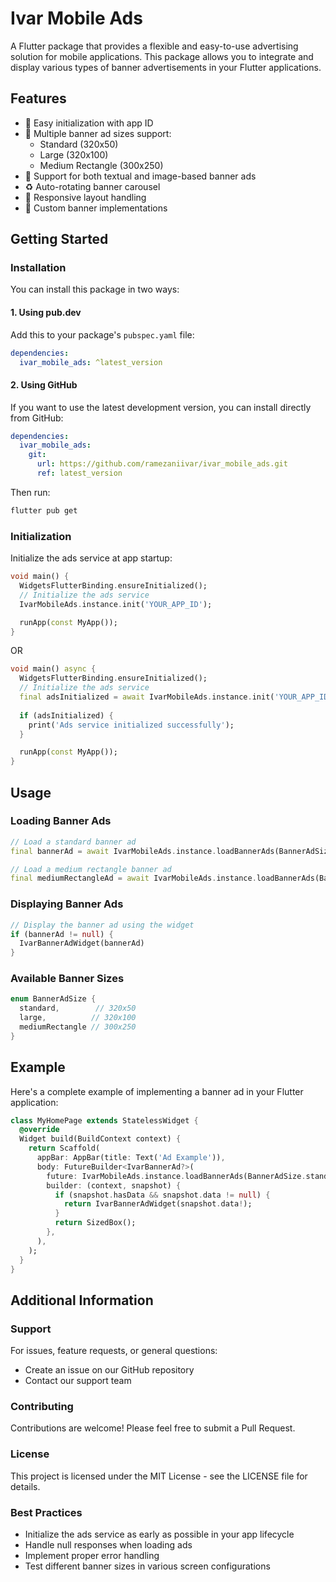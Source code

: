 <!--
This README describes the package. If you publish this package to pub.dev,
this README's contents appear on the landing page for your package.

For information about how to write a good package README, see the guide for
[writing package pages](https://dart.dev/tools/pub/writing-package-pages).

For general information about developing packages, see the Dart guide for
[creating packages](https://dart.dev/guides/libraries/create-packages)
and the Flutter guide for
[developing packages and plugins](https://flutter.dev/to/develop-packages).
-->
# Ivar Mobile Ads

A Flutter package that provides a flexible and easy-to-use advertising solution for mobile applications. This package allows you to integrate and display various types of banner advertisements in your Flutter applications.

## Features

- 🚀 Easy initialization with app ID
- 📱 Multiple banner ad sizes support:
  - Standard (320x50)
  - Large (320x100)
  - Medium Rectangle (300x250)
- 🎯 Support for both textual and image-based banner ads
- ♻️ Auto-rotating banner carousel
- 📐 Responsive layout handling
- 🎨 Custom banner implementations

## Getting Started

### Installation

You can install this package in two ways:

#### 1. Using pub.dev

Add this to your package's `pubspec.yaml` file:

```yaml
dependencies:
  ivar_mobile_ads: ^latest_version
```

#### 2. Using GitHub

If you want to use the latest development version, you can install directly from GitHub:

```yaml
dependencies:
  ivar_mobile_ads:
    git:
      url: https://github.com/ramezaniivar/ivar_mobile_ads.git
      ref: latest_version
```

Then run:
```bash
flutter pub get
```

### Initialization

Initialize the ads service at app startup:

```dart
void main() {
  WidgetsFlutterBinding.ensureInitialized();
  // Initialize the ads service
  IvarMobileAds.instance.init('YOUR_APP_ID');

  runApp(const MyApp());
}
```
OR
```dart
void main() async {
  WidgetsFlutterBinding.ensureInitialized();
  // Initialize the ads service
  final adsInitialized = await IvarMobileAds.instance.init('YOUR_APP_ID');
  
  if (adsInitialized) {
    print('Ads service initialized successfully');
  }

  runApp(const MyApp());
}
```

## Usage

### Loading Banner Ads

```dart
// Load a standard banner ad
final bannerAd = await IvarMobileAds.instance.loadBannerAds(BannerAdSize.standard);

// Load a medium rectangle banner ad
final mediumRectangleAd = await IvarMobileAds.instance.loadBannerAds(BannerAdSize.mediumRectangle);
```

### Displaying Banner Ads

```dart
// Display the banner ad using the widget
if (bannerAd != null) {
  IvarBannerAdWidget(bannerAd)
}
```

### Available Banner Sizes

```dart
enum BannerAdSize {
  standard,        // 320x50
  large,          // 320x100
  mediumRectangle // 300x250
}
```

## Example

Here's a complete example of implementing a banner ad in your Flutter application:

```dart
class MyHomePage extends StatelessWidget {
  @override
  Widget build(BuildContext context) {
    return Scaffold(
      appBar: AppBar(title: Text('Ad Example')),
      body: FutureBuilder<IvarBannerAd?>(
        future: IvarMobileAds.instance.loadBannerAds(BannerAdSize.standard),
        builder: (context, snapshot) {
          if (snapshot.hasData && snapshot.data != null) {
            return IvarBannerAdWidget(snapshot.data!);
          }
          return SizedBox();
        },
      ),
    );
  }
}
```

## Additional Information

### Support

For issues, feature requests, or general questions:
- Create an issue on our GitHub repository
- Contact our support team

### Contributing

Contributions are welcome! Please feel free to submit a Pull Request.

### License

This project is licensed under the MIT License - see the LICENSE file for details.

### Best Practices

- Initialize the ads service as early as possible in your app lifecycle
- Handle null responses when loading ads
- Implement proper error handling
- Test different banner sizes in various screen configurations